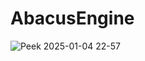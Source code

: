 # AbacusEngine
![Peek 2025-01-04 22-57](https://github.com/user-attachments/assets/a547ceae-71d3-4021-a7c4-258b3cfb7bf7)
